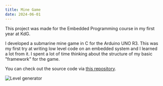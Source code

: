 ```yaml
---
title: Mine Game
date: 2024-06-01
---
```


This project was made for the Embedded Programming course in my first year at KdG.

I developed a submarine mine game in C for the Arduino UNO R3. This was my first try at writing low level code on an embedded system and I learned a lot from it. I spent a lot of time thinking about the structure of my basic "framework" for the game.

You can check out the source code via [this repository](https://github.com/niceduckdev/mine-game).

![Level generator](/images/projects/mine-game.webp)
